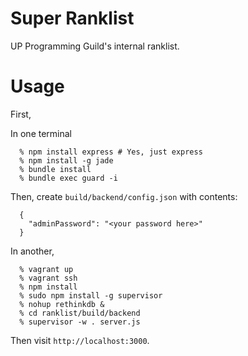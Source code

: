 Super Ranklist
===============

UP Programming Guild's internal ranklist.

# Usage

First, 

In one terminal

```
  % npm install express # Yes, just express
  % npm install -g jade
  % bundle install
  % bundle exec guard -i
```

Then, create `build/backend/config.json` with contents:

```
  {
    "adminPassword": "<your password here>"
  }
```

In another,

```
  % vagrant up
  % vagrant ssh
  % npm install
  % sudo npm install -g supervisor
  % nohup rethinkdb &
  % cd ranklist/build/backend
  % supervisor -w . server.js
```

Then visit `http://localhost:3000`.
